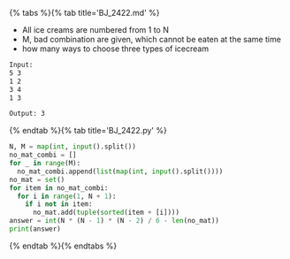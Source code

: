 {% tabs %}{% tab title='BJ_2422.md' %}

* All ice creams are numbered from 1 to N
* M, bad combination are given, which cannot be eaten at the same time
* how many ways to choose three types of icecream

```txt
Input:
5 3
1 2
3 4
1 3

Output: 3
```

{% endtab %}{% tab title='BJ_2422.py' %}

```py
N, M = map(int, input().split())
no_mat_combi = []
for _ in range(M):
  no_mat_combi.append(list(map(int, input().split())))
no_mat = set()
for item in no_mat_combi:
  for i in range(1, N + 1):
    if i not in item:
      no_mat.add(tuple(sorted(item + [i])))
answer = int(N * (N - 1) * (N - 2) / 6 - len(no_mat))
print(answer)
```

{% endtab %}{% endtabs %}
